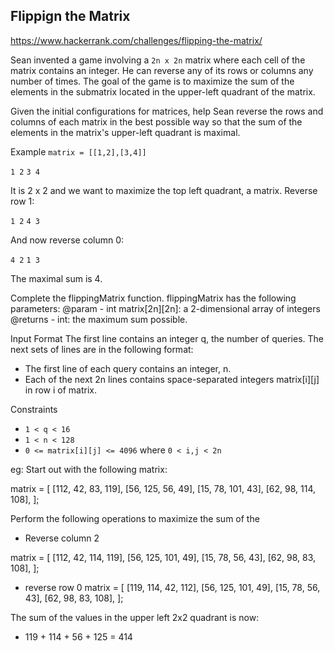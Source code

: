 ## Flippign the Matrix

<https://www.hackerrank.com/challenges/flipping-the-matrix/>

Sean invented a game involving a `2n x 2n` matrix where each cell of the
matrix contains an integer. He can reverse any of its rows or
columns any number of times. The goal of the game is to maximize
the sum of the elements in the submatrix located in the upper-left
quadrant of the matrix.

Given the initial configurations for matrices, help Sean reverse
the rows and columns of each matrix in the best possible way so that
the sum of the elements in the matrix's upper-left quadrant is maximal.

Example
`matrix = [[1,2],[3,4]]`

`1 2`
`3 4`

It is 2 x 2 and we want to maximize the top left quadrant, a matrix. Reverse row 1:

`1 2`
`4 3`

And now reverse column 0:

`4 2`
`1 3`

The maximal sum is 4.

Complete the flippingMatrix function. flippingMatrix has the following parameters:
@param - int matrix[2n][2n]: a 2-dimensional array of integers
@returns - int: the maximum sum possible.

Input Format
The first line contains an integer q, the number of queries.
The next sets of lines are in the following format:

- The first line of each query contains an integer, n.
- Each of the next 2n lines contains space-separated integers matrix[i][j]
  in row i of matrix.

Constraints

- `1 < q < 16`
- `1 < n < 128`
- `0 <= matrix[i][j] <= 4096` where `0 < i,j < 2n`

eg:
Start out with the following matrix:

matrix = [
[112, 42, 83, 119],
[56, 125, 56, 49],
[15, 78, 101, 43],
[62, 98, 114, 108],
];

Perform the following operations to maximize the sum of the

- Reverse column 2

matrix = [
[112, 42, 114, 119],
[56, 125, 101, 49],
[15, 78, 56, 43],
[62, 98, 83, 108],
];

- reverse row 0
  matrix = [
  [119, 114, 42, 112],
  [56, 125, 101, 49],
  [15, 78, 56, 43],
  [62, 98, 83, 108],
  ];

The sum of the values in the upper left 2x2 quadrant is now:

- 119 + 114 + 56 + 125 = 414
